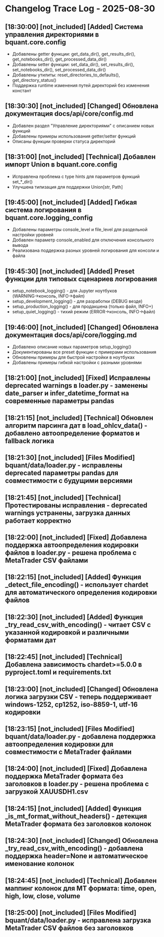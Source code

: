 # Changelog Trace Log - 2025-08-30

## [18:30:00] [not_included] [Added] Система управления директориями в bquant.core.config
- Добавлены getter функции: get_data_dir(), get_results_dir(), get_notebooks_dir(), get_processed_data_dir()
- Добавлены setter функции: set_data_dir(), set_results_dir(), set_notebooks_dir(), set_processed_data_dir()
- Добавлены утилиты: reset_directories_to_defaults(), get_directory_status()
- Поддержка runtime изменения путей директорий без изменения констант

## [18:30:30] [not_included] [Changed] Обновлена документация docs/api/core/config.md
- Добавлен раздел "Управление директориями" с описанием новых функций
- Добавлены примеры использования getter/setter функций
- Описаны функции проверки статуса директорий

## [18:31:00] [not_included] [Technical] Добавлен импорт Union в bquant.core.config
- Исправлена проблема с type hints для параметров функций set_*_dir()
- Улучшена типизация для поддержки Union[str, Path]

## [19:45:00] [not_included] [Added] Гибкая система логирования в bquant.core.logging_config
- Добавлены параметры console_level и file_level для раздельной настройки уровней
- Добавлен параметр console_enabled для отключения консольного вывода
- Реализована поддержка разных уровней логирования для консоли и файла

## [19:45:30] [not_included] [Added] Preset функции для типовых сценариев логирования
- setup_notebook_logging() - для Jupyter ноутбуков (WARNING→консоль, INFO→файл)
- setup_development_logging() - для разработки (DEBUG везде)
- setup_production_logging() - для продакшена (только файл, INFO+)
- setup_quiet_logging() - тихий режим (ERROR→консоль, INFO→файл)

## [19:46:00] [not_included] [Changed] Обновлена документация docs/api/core/logging.md
- Добавлено описание новых параметров setup_logging()
- Документированы все preset функции с примерами использования
- Обновлены примеры для быстрой настройки в ноутбуках
- Добавлены примеры гибкой настройки с разными уровнями

## [18:21:00] [not_included] [Fixed] Исправлены deprecated warnings в loader.py - заменены date_parser и infer_datetime_format на современные параметры pandas

## [18:21:15] [not_included] [Technical] Обновлен алгоритм парсинга дат в load_ohlcv_data() - добавлено автоопределение форматов и fallback логика

## [18:21:30] [not_included] [Files Modified] bquant/data/loader.py - исправлены deprecated параметры pandas для совместимости с будущими версиями

## [18:21:45] [not_included] [Technical] Протестированы исправления - deprecated warnings устранены, загрузка данных работает корректно

## [18:22:00] [not_included] [Fixed] Добавлена поддержка автоопределения кодировки файлов в loader.py - решена проблема с MetaTrader CSV файлами

## [18:22:15] [not_included] [Added] Функция _detect_file_encoding() - использует chardet для автоматического определения кодировки файлов

## [18:22:30] [not_included] [Added] Функция _try_read_csv_with_encoding() - читает CSV с указанной кодировкой и различными форматами дат

## [18:22:45] [not_included] [Technical] Добавлена зависимость chardet>=5.0.0 в pyproject.toml и requirements.txt

## [18:23:00] [not_included] [Changed] Обновлена логика загрузки CSV - теперь поддерживает windows-1252, cp1252, iso-8859-1, utf-16 кодировки

## [18:23:15] [not_included] [Files Modified] bquant/data/loader.py - добавлена поддержка автоопределения кодировки для совместимости с MetaTrader файлами

## [18:24:00] [not_included] [Fixed] Добавлена поддержка MetaTrader формата без заголовков в loader.py - решена проблема с загрузкой XAUUSDH1.csv

## [18:24:15] [not_included] [Added] Функция _is_mt_format_without_headers() - детекция MetaTrader формата без заголовков колонок

## [18:24:30] [not_included] [Changed] Обновлена _try_read_csv_with_encoding() - добавлена поддержка header=None и автоматическое именование колонок

## [18:24:45] [not_included] [Technical] Добавлен маппинг колонок для MT формата: time, open, high, low, close, volume

## [18:25:00] [not_included] [Files Modified] bquant/data/loader.py - исправлена загрузка MetaTrader CSV файлов без заголовков
